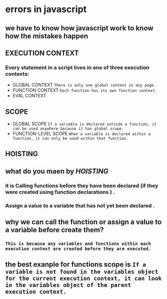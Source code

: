 # errors in javascript
## we have to know how javascript work to know how the mistakes happen
## EXECUTION CONTEXT
### Every statement in a script lives in one of three execution contexts:  
- GLOBAL CONTEXT `There is only one global context in any page.`
- FUNCTION CONTEXT `Each function has its own function context.`
- EVAL CONTEXT
##  SCOPE
- GLOBAL SCOPE `If a variable is declared outside a function, it can be used anywhere because it has global scope.`
- FUNCTION-LEVEL SCOPE `When a variable is declared within a function, it can only be used within that function.`

## HOISTING 
## what do you maen by ***HOISTING***
### it is Calling functions before they have been declared (if they were created using function declarations ) .
### Assign a value to a variable that has not yet been declared .

## why we can call the function or assign a value to a variable before create them?
### `This is because any variables and functions within each execution context are created before they are executed.`
## the best exanple for functions scope is `If a variable is not found in the variables object for the current execution context, it can look in the variables object of the parent execution context.`